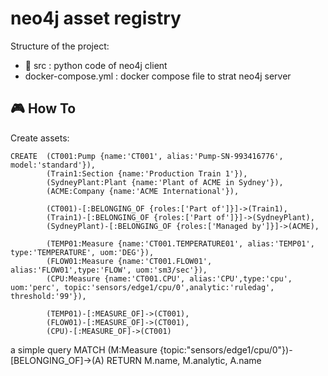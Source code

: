 # neo4j asset registry

Structure of the project:
* 📁 src : python code of neo4j client
* docker-compose.yml : docker compose file to strat neo4j server

## 🎮 How To

Create assets:

    CREATE  (CT001:Pump {name:'CT001', alias:'Pump-SN-993416776', model:'standard'}),
            (Train1:Section {name:'Production Train 1'}),
            (SydneyPlant:Plant {name:'Plant of ACME in Sydney'}),
            (ACME:Company {name:'ACME International'}),

            (CT001)-[:BELONGING_OF {roles:['Part of']}]->(Train1), 
            (Train1)-[:BELONGING_OF {roles:['Part of']}]->(SydneyPlant), 
            (SydneyPlant)-[:BELONGING_OF {roles:['Managed by']}]->(ACME),

            (TEMP01:Measure {name:'CT001.TEMPERATURE01', alias:'TEMP01', type:'TEMPERATURE', uom:'DEG'}),
            (FLOW01:Measure {name:'CT001.FLOW01', alias:'FLOW01',type:'FLOW', uom:'sm3/sec'}),
            (CPU:Measure {name:'CT001.CPU', alias:'CPU',type:'cpu', uom:'perc', topic:'sensors/edge1/cpu/0',analytic:'ruledag', threshold:'99'}),

            (TEMP01)-[:MEASURE_OF]->(CT001),
            (FLOW01)-[:MEASURE_OF]->(CT001),
            (CPU)-[:MEASURE_OF]->(CT001)

a simple query
        MATCH (M:Measure {topic:"sensors/edge1/cpu/0"})-[BELONGING_OF]->(A) RETURN M.name, M.analytic, A.name